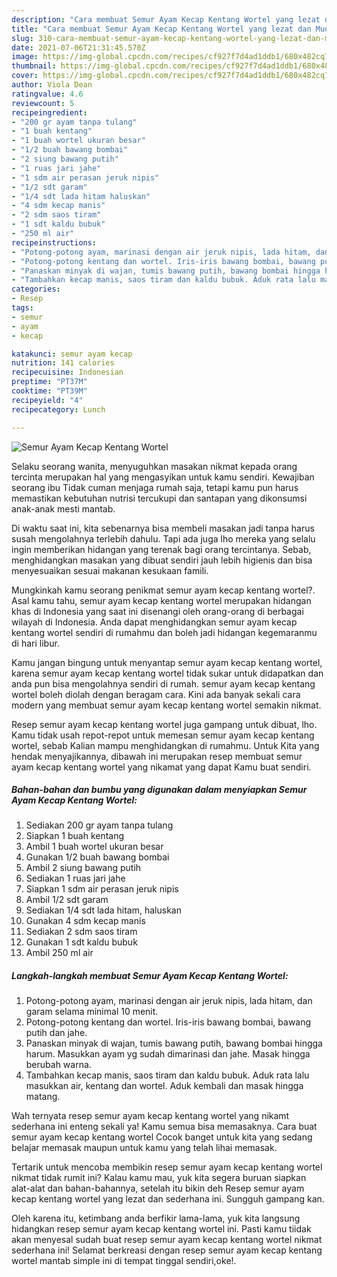 ```yaml
---
description: "Cara membuat Semur Ayam Kecap Kentang Wortel yang lezat dan Mudah Dibuat"
title: "Cara membuat Semur Ayam Kecap Kentang Wortel yang lezat dan Mudah Dibuat"
slug: 310-cara-membuat-semur-ayam-kecap-kentang-wortel-yang-lezat-dan-mudah-dibuat
date: 2021-07-06T21:31:45.570Z
image: https://img-global.cpcdn.com/recipes/cf927f7d4ad1ddb1/680x482cq70/semur-ayam-kecap-kentang-wortel-foto-resep-utama.jpg
thumbnail: https://img-global.cpcdn.com/recipes/cf927f7d4ad1ddb1/680x482cq70/semur-ayam-kecap-kentang-wortel-foto-resep-utama.jpg
cover: https://img-global.cpcdn.com/recipes/cf927f7d4ad1ddb1/680x482cq70/semur-ayam-kecap-kentang-wortel-foto-resep-utama.jpg
author: Viola Dean
ratingvalue: 4.6
reviewcount: 5
recipeingredient:
- "200 gr ayam tanpa tulang"
- "1 buah kentang"
- "1 buah wortel ukuran besar"
- "1/2 buah bawang bombai"
- "2 siung bawang putih"
- "1 ruas jari jahe"
- "1 sdm air perasan jeruk nipis"
- "1/2 sdt garam"
- "1/4 sdt lada hitam haluskan"
- "4 sdm kecap manis"
- "2 sdm saos tiram"
- "1 sdt kaldu bubuk"
- "250 ml air"
recipeinstructions:
- "Potong-potong ayam, marinasi dengan air jeruk nipis, lada hitam, dan garam selama minimal 10 menit."
- "Potong-potong kentang dan wortel. Iris-iris bawang bombai, bawang putih dan jahe."
- "Panaskan minyak di wajan, tumis bawang putih, bawang bombai hingga harum. Masukkan ayam yg sudah dimarinasi dan jahe. Masak hingga berubah warna."
- "Tambahkan kecap manis, saos tiram dan kaldu bubuk. Aduk rata lalu masukkan air, kentang dan wortel. Aduk kembali dan masak hingga matang."
categories:
- Resep
tags:
- semur
- ayam
- kecap

katakunci: semur ayam kecap 
nutrition: 141 calories
recipecuisine: Indonesian
preptime: "PT37M"
cooktime: "PT39M"
recipeyield: "4"
recipecategory: Lunch

---
```



![Semur Ayam Kecap Kentang Wortel](https://img-global.cpcdn.com/recipes/cf927f7d4ad1ddb1/680x482cq70/semur-ayam-kecap-kentang-wortel-foto-resep-utama.jpg)

Selaku seorang wanita, menyuguhkan masakan nikmat kepada orang tercinta merupakan hal yang mengasyikan untuk kamu sendiri. Kewajiban seorang ibu Tidak cuman menjaga rumah saja, tetapi kamu pun harus memastikan kebutuhan nutrisi tercukupi dan santapan yang dikonsumsi anak-anak mesti mantab.

Di waktu  saat ini, kita sebenarnya bisa membeli masakan jadi tanpa harus susah mengolahnya terlebih dahulu. Tapi ada juga lho mereka yang selalu ingin memberikan hidangan yang terenak bagi orang tercintanya. Sebab, menghidangkan masakan yang dibuat sendiri jauh lebih higienis dan bisa menyesuaikan sesuai makanan kesukaan famili. 



Mungkinkah kamu seorang penikmat semur ayam kecap kentang wortel?. Asal kamu tahu, semur ayam kecap kentang wortel merupakan hidangan khas di Indonesia yang saat ini disenangi oleh orang-orang di berbagai wilayah di Indonesia. Anda dapat menghidangkan semur ayam kecap kentang wortel sendiri di rumahmu dan boleh jadi hidangan kegemaranmu di hari libur.

Kamu jangan bingung untuk menyantap semur ayam kecap kentang wortel, karena semur ayam kecap kentang wortel tidak sukar untuk didapatkan dan anda pun bisa mengolahnya sendiri di rumah. semur ayam kecap kentang wortel boleh diolah dengan beragam cara. Kini ada banyak sekali cara modern yang membuat semur ayam kecap kentang wortel semakin nikmat.

Resep semur ayam kecap kentang wortel juga gampang untuk dibuat, lho. Kamu tidak usah repot-repot untuk memesan semur ayam kecap kentang wortel, sebab Kalian mampu menghidangkan di rumahmu. Untuk Kita yang hendak menyajikannya, dibawah ini merupakan resep membuat semur ayam kecap kentang wortel yang nikamat yang dapat Kamu buat sendiri.

<!--inarticleads1-->

##### Bahan-bahan dan bumbu yang digunakan dalam menyiapkan Semur Ayam Kecap Kentang Wortel:

1. Sediakan 200 gr ayam tanpa tulang
1. Siapkan 1 buah kentang
1. Ambil 1 buah wortel ukuran besar
1. Gunakan 1/2 buah bawang bombai
1. Ambil 2 siung bawang putih
1. Sediakan 1 ruas jari jahe
1. Siapkan 1 sdm air perasan jeruk nipis
1. Ambil 1/2 sdt garam
1. Sediakan 1/4 sdt lada hitam, haluskan
1. Gunakan 4 sdm kecap manis
1. Sediakan 2 sdm saos tiram
1. Gunakan 1 sdt kaldu bubuk
1. Ambil 250 ml air




<!--inarticleads2-->

##### Langkah-langkah membuat Semur Ayam Kecap Kentang Wortel:

1. Potong-potong ayam, marinasi dengan air jeruk nipis, lada hitam, dan garam selama minimal 10 menit.
1. Potong-potong kentang dan wortel. Iris-iris bawang bombai, bawang putih dan jahe.
1. Panaskan minyak di wajan, tumis bawang putih, bawang bombai hingga harum. Masukkan ayam yg sudah dimarinasi dan jahe. Masak hingga berubah warna.
1. Tambahkan kecap manis, saos tiram dan kaldu bubuk. Aduk rata lalu masukkan air, kentang dan wortel. Aduk kembali dan masak hingga matang.




Wah ternyata resep semur ayam kecap kentang wortel yang nikamt sederhana ini enteng sekali ya! Kamu semua bisa memasaknya. Cara buat semur ayam kecap kentang wortel Cocok banget untuk kita yang sedang belajar memasak maupun untuk kamu yang telah lihai memasak.

Tertarik untuk mencoba membikin resep semur ayam kecap kentang wortel nikmat tidak rumit ini? Kalau kamu mau, yuk kita segera buruan siapkan alat-alat dan bahan-bahannya, setelah itu bikin deh Resep semur ayam kecap kentang wortel yang lezat dan sederhana ini. Sungguh gampang kan. 

Oleh karena itu, ketimbang anda berfikir lama-lama, yuk kita langsung hidangkan resep semur ayam kecap kentang wortel ini. Pasti kamu tiidak akan menyesal sudah buat resep semur ayam kecap kentang wortel nikmat sederhana ini! Selamat berkreasi dengan resep semur ayam kecap kentang wortel mantab simple ini di tempat tinggal sendiri,oke!.

